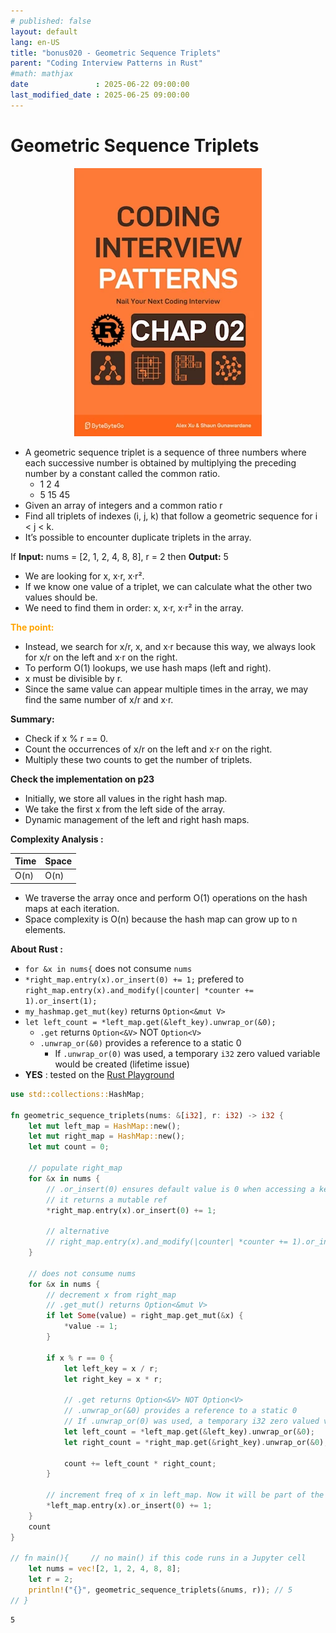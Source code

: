 ```yaml
---
# published: false
layout: default
lang: en-US
title: "bonus020 - Geometric Sequence Triplets"
parent: "Coding Interview Patterns in Rust"
#math: mathjax
date               : 2025-06-22 09:00:00
last_modified_date : 2025-06-25 09:00:00
---
```


# Geometric Sequence Triplets

<div align="center">
<img src="../assets/chap_02.webp" alt="" width="300" loading="lazy"/>
</div>

* A geometric sequence triplet is a sequence of three numbers where each successive number is obtained by multiplying the preceding number by a constant called the common ratio.
    - 1 2 4
    - 5 15 45
* Given an array of integers and a common ratio r
* Find all triplets of indexes (i, j, k) that follow a geometric sequence for i < j < k.
* It’s possible to encounter duplicate triplets in the array.

If **Input:** nums = [2, 1, 2, 4, 8, 8], r = 2 then **Output:** 5

* We are looking for x, x·r, x·r².
* If we know one value of a triplet, we can calculate what the other two values should be.
* We need to find them in order: x, x·r, x·r² in the array.






<span style="color:orange"><b>The point:</b></span>    

- Instead, we search for x/r, x, and x·r because this way, we always look for x/r on the left and x·r on the right.
- To perform O(1) lookups, we use hash maps (left and right).
- x must be divisible by r.
- Since the same value can appear multiple times in the array, we may find the same number of x/r and x·r.

**Summary:**
- Check if x % r == 0.
- Count the occurrences of x/r on the left and x·r on the right.
- Multiply these two counts to get the number of triplets.

**Check the implementation on p23**
* Initially, we store all values in the right hash map.
* We take the first x from the left side of the array.
* Dynamic management of the left and right hash maps.


**Complexity Analysis :**

| Time | Space |
|------|-------|
| O(n) | O(n)  |

- We traverse the array once and perform O(1) operations on the hash maps at each iteration.
- Space complexity is O(n) because the hash map can grow up to n elements.






**About Rust :**
* `for &x in nums{` does not consume ``nums`` 
* `*right_map.entry(x).or_insert(0) += 1;` prefered to `right_map.entry(x).and_modify(|counter| *counter += 1).or_insert(1);`
* ``my_hashmap.get_mut(key)`` returns `Option<&mut V>`
* `let left_count = *left_map.get(&left_key).unwrap_or(&0);`
    * ``.get`` returns ``Option<&V>`` NOT ``Option<V>``
    * ``.unwrap_or(&0)`` provides a reference to a static 0
        * If ``.unwrap_or(0)`` was used, a temporary ``i32`` zero valued variable would be created (lifetime issue) 
* **YES** : tested on the [Rust Playground](https://play.rust-lang.org/)



<!-- <span style="color:red"><b>TODO : </b></span> 
* Add comments in the source code        
 -->


<!-- * <span style="color:lime"><b>Preferred solution?</b></span>      -->





```rust
use std::collections::HashMap;

fn geometric_sequence_triplets(nums: &[i32], r: i32) -> i32 {
    let mut left_map = HashMap::new();
    let mut right_map = HashMap::new();
    let mut count = 0;

    // populate right_map
    for &x in nums {
        // .or_insert(0) ensures default value is 0 when accessing a key that doesn't exist
        // it returns a mutable ref
        *right_map.entry(x).or_insert(0) += 1;
        
        // alternative
        // right_map.entry(x).and_modify(|counter| *counter += 1).or_insert(1);
    }

    // does not consume nums
    for &x in nums {
        // decrement x from right_map
        // .get_mut() returns Option<&mut V>
        if let Some(value) = right_map.get_mut(&x) {
            *value -= 1;
        }

        if x % r == 0 {
            let left_key = x / r;
            let right_key = x * r;

            // .get returns Option<&V> NOT Option<V>
            // .unwrap_or(&0) provides a reference to a static 0
            // If .unwrap_or(0) was used, a temporary i32 zero valued variable would be created (lifetime issue) 
            let left_count = *left_map.get(&left_key).unwrap_or(&0);
            let right_count = *right_map.get(&right_key).unwrap_or(&0);

            count += left_count * right_count;
        }

        // increment freq of x in left_map. Now it will be part of the "left" side of the array as we move to the right
        *left_map.entry(x).or_insert(0) += 1;
    }
    count
}

// fn main(){     // no main() if this code runs in a Jupyter cell 
    let nums = vec![2, 1, 2, 4, 8, 8];
    let r = 2;
    println!("{}", geometric_sequence_triplets(&nums, r)); // 5
// }

```

    5

